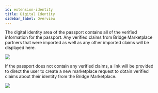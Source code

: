```yaml
---
id: extension-identity
title: Digital Identity
sidebar_label: Overview
---
```


The digital identity area of the passport contains all of the verified information for the passport.  Any verified claims from Bridge Marketplace partners that were imported as well as any other imported claims will be displayed here.

<img class='centered' src='/img/extension/passport-identity.jpg'></img>

If the passport does not contain any verified claims, a link will be provided to direct the user to create a new marketplace request to obtain verified claims about their identity from the Bridge Marketplace.

<img class='centered' src='/img/extension/passport-identity-noclaims.jpg'></img>